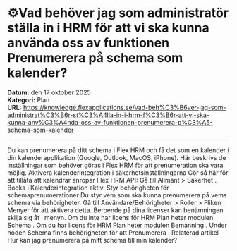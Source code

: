 # ⚙️Vad behöver jag som administratör ställa in i HRM för att vi ska kunna använda oss av funktionen Prenumerera på schema som kalender?

**Datum:** den 17 oktober 2025  
**Kategori:** Plan  
**URL:** https://knowledge.flexapplications.se/vad-beh%C3%B6ver-jag-som-administrat%C3%B6r-st%C3%A4lla-in-i-hrm-f%C3%B6r-att-vi-ska-kunna-anv%C3%A4nda-oss-av-funktionen-prenumerera-p%C3%A5-schema-som-kalender

---

Du kan prenumerera på ditt schema i Flex HRM och få det som en kalender i din kalenderapplikation (Google, Outlook, MacOS, iPhone). Här beskrivs de inställningar som behöver göras i Flex HRM för att prenumeration ska vara möjlig.
Aktivera kalenderintegration i säkerhetsinställningarna
Gör så här för att tillåta att kalendrar anropar Flex HRM API:
Gå till
Allmänt > Säkerhet
.
Bocka i
Kalenderintegration aktiv.
Styr behörigheten för schemaprenumerationer
Du styr vem som ska kunna prenumerera på vems schema via behörigheter.
Gå till
Användare/Behörigheter > Roller > Fliken Menyer
för att aktivera detta.
Beroende på dina licenser kan benämningen skilja sig åt i menyn. Om du inte har licens för HRM Plan heter modulen
Schema
. Om du har licens för HRM Plan heter modulen
Bemanning
. Under noden
Schema
finns behörigheten för att
Prenumerera
.
Relaterad artikel
Hur kan jag prenumerera på mitt schema till min kalender?
